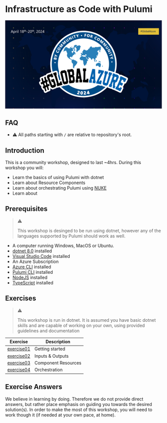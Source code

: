 # Infrastructure as Code with Pulumi

![global-azure-2024](./img/global-azure-2024.png)

## FAQ

- :warning: All paths starting with `/` are relative to repository's root.

## Introduction

This is a community workshop, designed to last ~4hrs. During this workshop you will:

- Learn the basics of using Pulumi with dotnet
- Learn about Resource Components
- Learn about orchestrating Pulumi using [NUKE](https://nuke.build/)
- Learn about

## Prerequisites

> :warning:
>
> This workshop is desinged to be run using dotnet, however any of the languages supported by Pulumi should work as well.

- A computer running Windows, MacOS or Ubuntu.
- [dotnet 8.0](https://dotnet.microsoft.com/en-us/download/dotnet/8.0) installed
- [Visual Studio Code](https://code.visualstudio.com/) installed
- An Azure Subscription
- [Azure CLI](https://learn.microsoft.com/en-us/cli/azure/install-azure-cli) installed
- [Pulumi CLI](https://www.pulumi.com/docs/install/) installed
- [NodeJS](https://nodejs.org/en) installed
- [TypeScript](https://www.typescriptlang.org/) installed

## Exercises

> :warning:
>
> This workshop is run in dotnet. It is assumed you have basic dotnet skills and are capable of working on your own, using provided guidelines and documentation

| Exercise                             | Description         |
| ------------------------------------ | ------------------- |
| [exercise01](./exercise01/readme.md) | Getting started     |
| [exercise02](./exercise02/readme.md) | Inputs & Outputs    |
| [exercise03](./exercise03/readme.md) | Component Resources |
| [exercise04](./exercise04/readme.md) | Orchestration       |

## Exercise Answers

We believe in learning by doing. Therefore we do not provide direct answers, but rather place emphasis on guiding you towards the desired solution(s).
In order to make the most of this workshop, you will need to work though it (if needed at your own pace, at home).
